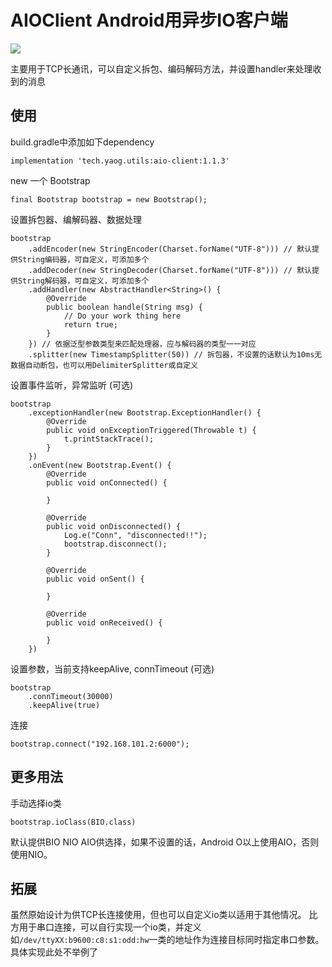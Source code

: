 # AIOClient Android用异步IO客户端
![](https://img.shields.io/bintray/v/mutoukenji/maven/aio-client)

主要用于TCP长通讯，可以自定义拆包、编码解码方法，并设置handler来处理收到的消息

## 使用
build.gradle中添加如下dependency
```
implementation 'tech.yaog.utils:aio-client:1.1.3'
```

new 一个 Bootstrap
```
final Bootstrap bootstrap = new Bootstrap();
```
设置拆包器、编解码器、数据处理
```
bootstrap
    .addEncoder(new StringEncoder(Charset.forName("UTF-8"))) // 默认提供String编码器，可自定义，可添加多个
    .addDecoder(new StringDecoder(Charset.forName("UTF-8"))) // 默认提供String解码器，可自定义，可添加多个
    .addHandler(new AbstractHandler<String>() {
        @Override
        public boolean handle(String msg) {
            // Do your work thing here
            return true;
        }
    }) // 依据泛型参数类型来匹配处理器，应与解码器的类型一一对应
    .splitter(new TimestampSplitter(50)) // 拆包器，不设置的话默认为10ms无数据自动断包，也可以用DelimiterSplitter或自定义
```
设置事件监听，异常监听 (可选)
```
bootstrap
    .exceptionHandler(new Bootstrap.ExceptionHandler() {
        @Override
        public void onExceptionTriggered(Throwable t) {
            t.printStackTrace();
        }
    })
    .onEvent(new Bootstrap.Event() {
        @Override
        public void onConnected() {

        }

        @Override
        public void onDisconnected() {
            Log.e("Conn", "disconnected!!");
            bootstrap.disconnect();
        }

        @Override
        public void onSent() {

        }

        @Override
        public void onReceived() {

        }
    })
```
设置参数，当前支持keepAlive, connTimeout (可选)
```
bootstrap
    .connTimeout(30000)
    .keepAlive(true)
```
连接
```
bootstrap.connect("192.168.101.2:6000");
```

## 更多用法
手动选择io类
```
bootstrap.ioClass(BIO.class)
```
默认提供BIO NIO AIO供选择，如果不设置的话，Android O以上使用AIO，否则使用NIO。

## 拓展
虽然原始设计为供TCP长连接使用，但也可以自定义io类以适用于其他情况。
比方用于串口连接，可以自行实现一个io类，并定义如`/dev/ttyXX:b9600:c8:s1:odd:hw`一类的地址作为连接目标同时指定串口参数。
具体实现此处不举例了
